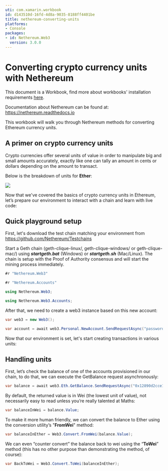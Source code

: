 ```yaml
---
uti: com.xamarin.workbook
id: d143510d-16fd-4d8a-9035-8188ff4401be
title: nethereum-converting-units
platforms:
- Console
packages:
- id: Nethereum.Web3
  version: 3.0.0
---
```


# Converting crypto currency units with Nethereum

This document is a Workbook, find more about workbooks' installation requirements  [here](https://docs.microsoft.com/en-us/xamarin/tools/workbooks/install).

Documentation about Nethereum can be found at: <https://nethereum.readthedocs.io>

This workbook will walk you through Nethereum methods for converting Ethereum currency units.

## A primer on crypto currency units

Crypto currencies offer several units of value in order to manipulate big and small amounts accurately, exactly like one can tally an amount in cents or dollars depending on the amount to transact.

Below is the breakdown of units for **Ether**:

![](https://github.com/Nethereum/Nethereum.Workbooks/raw/master/docs/screenshots/EtherUnitConversionTable.jpg)

Now that we've covered the basics of crypto currency units in Ethereum, let’s prepare our environment to interact with a chain and learn with live code:

## Quick playground setup

First, let's download the test chain matching your environment from <https://github.com/Nethereum/Testchains>

Start a Geth chain (geth-clique-linux/, geth-clique-windows/ or geth-clique-mac/) using **_startgeth.bat_** (Windows) or **_startgeth.sh_** (Mac/Linux). The chain is setup with the Proof of Authority consensus and will start the mining process immediately.

```csharp
#r "Nethereum.Web3"
```

```csharp
#r "Nethereum.Accounts"
```

```csharp
using Nethereum.Web3;
```

```csharp
using Nethereum.Web3.Accounts;
```

After that, we need to create a web3 instance based on this new account:

```csharp
var web3 = new Web3();
```

```csharp
var account = await web3.Personal.NewAccount.SendRequestAsync("password");
```

Now that our environment is set, let's start creating transactions in various units:

## Handling units

First, let’s check the balance of one of the accounts provisioned in our chain, to do that, we can execute the GetBalance request asynchronously:

```csharp
var balance = await web3.Eth.GetBalance.SendRequestAsync("0x12890d2cce102216644c59daE5baed380d84830c");
```

By default, the returned value is in Wei (the lowest unit of value), not necessarily easy to read unless you’re really talented at Maths:

```csharp
var balanceInWei = balance.Value;
```

To make it more human friendly, we can convert the balance to Ether using the conversion utility’s "**FromWei**" method:

```csharp
var balanceInEther = Web3.Convert.FromWei(balance.Value);
```

We can even “counter convert” the balance back to wei using the “**ToWei**” method (this has no other purpose than demonstrating the method, of course):

```csharp
var BackToWei = Web3.Convert.ToWei(balanceInEther);
```